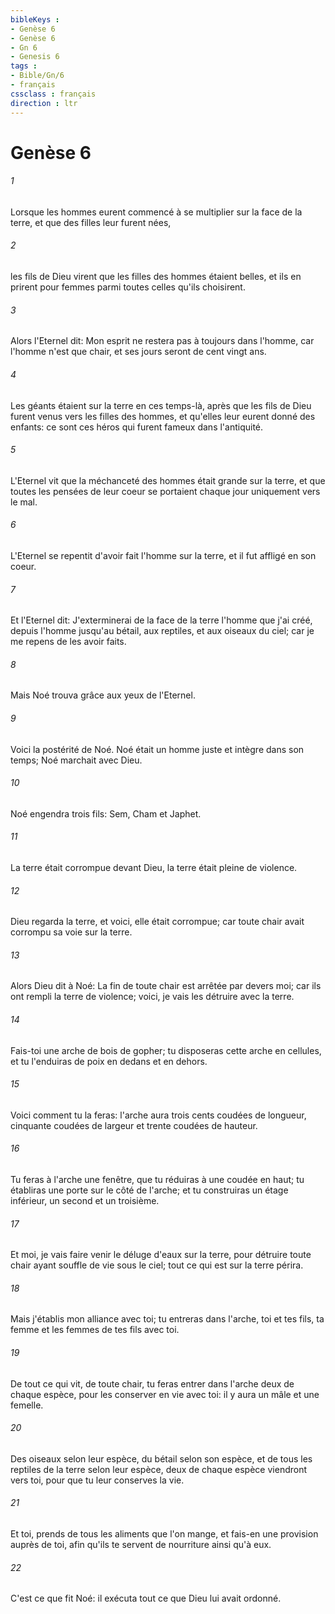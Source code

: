 ```yaml
---
bibleKeys : 
- Genèse 6
- Genèse 6
- Gn 6
- Genesis 6
tags : 
- Bible/Gn/6
- français
cssclass : français
direction : ltr
---
```


# Genèse 6

###### 1
Lorsque les hommes eurent commencé à se multiplier sur la face de la terre, et que des filles leur furent nées,
###### 2
les fils de Dieu virent que les filles des hommes étaient belles, et ils en prirent pour femmes parmi toutes celles qu'ils choisirent.
###### 3
Alors l'Eternel dit: Mon esprit ne restera pas à toujours dans l'homme, car l'homme n'est que chair, et ses jours seront de cent vingt ans.
###### 4
Les géants étaient sur la terre en ces temps-là, après que les fils de Dieu furent venus vers les filles des hommes, et qu'elles leur eurent donné des enfants: ce sont ces héros qui furent fameux dans l'antiquité.
###### 5
L'Eternel vit que la méchanceté des hommes était grande sur la terre, et que toutes les pensées de leur coeur se portaient chaque jour uniquement vers le mal.
###### 6
L'Eternel se repentit d'avoir fait l'homme sur la terre, et il fut affligé en son coeur.
###### 7
Et l'Eternel dit: J'exterminerai de la face de la terre l'homme que j'ai créé, depuis l'homme jusqu'au bétail, aux reptiles, et aux oiseaux du ciel; car je me repens de les avoir faits.
###### 8
Mais Noé trouva grâce aux yeux de l'Eternel.
###### 9
Voici la postérité de Noé. Noé était un homme juste et intègre dans son temps; Noé marchait avec Dieu.
###### 10
Noé engendra trois fils: Sem, Cham et Japhet.
###### 11
La terre était corrompue devant Dieu, la terre était pleine de violence.
###### 12
Dieu regarda la terre, et voici, elle était corrompue; car toute chair avait corrompu sa voie sur la terre.
###### 13
Alors Dieu dit à Noé: La fin de toute chair est arrêtée par devers moi; car ils ont rempli la terre de violence; voici, je vais les détruire avec la terre.
###### 14
Fais-toi une arche de bois de gopher; tu disposeras cette arche en cellules, et tu l'enduiras de poix en dedans et en dehors.
###### 15
Voici comment tu la feras: l'arche aura trois cents coudées de longueur, cinquante coudées de largeur et trente coudées de hauteur.
###### 16
Tu feras à l'arche une fenêtre, que tu réduiras à une coudée en haut; tu établiras une porte sur le côté de l'arche; et tu construiras un étage inférieur, un second et un troisième.
###### 17
Et moi, je vais faire venir le déluge d'eaux sur la terre, pour détruire toute chair ayant souffle de vie sous le ciel; tout ce qui est sur la terre périra.
###### 18
Mais j'établis mon alliance avec toi; tu entreras dans l'arche, toi et tes fils, ta femme et les femmes de tes fils avec toi.
###### 19
De tout ce qui vit, de toute chair, tu feras entrer dans l'arche deux de chaque espèce, pour les conserver en vie avec toi: il y aura un mâle et une femelle.
###### 20
Des oiseaux selon leur espèce, du bétail selon son espèce, et de tous les reptiles de la terre selon leur espèce, deux de chaque espèce viendront vers toi, pour que tu leur conserves la vie.
###### 21
Et toi, prends de tous les aliments que l'on mange, et fais-en une provision auprès de toi, afin qu'ils te servent de nourriture ainsi qu'à eux.
###### 22
C'est ce que fit Noé: il exécuta tout ce que Dieu lui avait ordonné.

